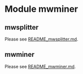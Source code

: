 # Module mwminer

## mwsplitter 

Please see [README_mwsplitter.md](README_mwsplitter.md).

## mwminer

Please see [README_mwminer.md](README_mwminer.md).

